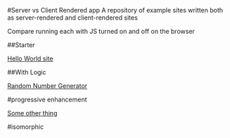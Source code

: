 #Server vs Client Rendered app
A repository of example sites written both as server-rendered and client-rendered sites

Compare running each with JS turned on and off on the browser

##Starter

[Hello World site](1_starter/README.md)

##With Logic

[Random Number Generator](../blob/master/2_logic/README.md)

#progressive enhancement

[Some other thing](../blob/master/3_progressive/README.md)

#isomorphic